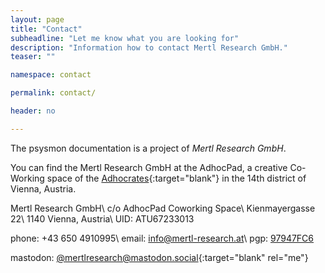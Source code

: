```yaml
---
layout: page
title: "Contact"
subheadline: "Let me know what you are looking for"
description: "Information how to contact Mertl Research GmbH."
teaser: ""

namespace: contact

permalink: contact/

header: no

---
```

The psysmon documentation is a project of *Mertl Research GmbH*.

You can find the Mertl Research GmbH at the AdhocPad, a creative Co-Working space of the [Adhocrates][1]{:target="blank"} in the 14th district of Vienna, Austria.

Mertl Research GmbH\\
c/o AdhocPad Coworking Space\\
Kienmayergasse 22\\
1140 Vienna, Austria\\
UID: ATU67233013

phone: +43 650 4910995\\
email: [info@mertl-research.at][4]\\
pgp: [97947FC6][2]

mastodon: [@mertlresearch@mastodon.social][3]{:target="blank" rel="me"}


[1]: http://www.adhocrates.net/
[2]: /assets/pgp/97947FC6.asc
[3]: https://mastodon.social/@mertlresearch
[4]: mailto:info@mertl-research.at

